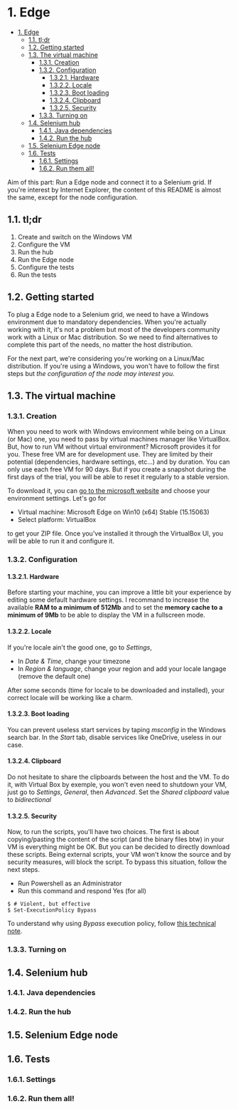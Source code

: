# 1. Edge

<!-- TOC -->

- [1. Edge](#1-edge)
    - [1.1. tl;dr](#11-tldr)
    - [1.2. Getting started](#12-getting-started)
    - [1.3. The virtual machine](#13-the-virtual-machine)
        - [1.3.1. Creation](#131-creation)
        - [1.3.2. Configuration](#132-configuration)
            - [1.3.2.1. Hardware](#1321-hardware)
            - [1.3.2.2. Locale](#1322-locale)
            - [1.3.2.3. Boot loading](#1323-boot-loading)
            - [1.3.2.4. Clipboard](#1324-clipboard)
            - [1.3.2.5. Security](#1325-security)
        - [1.3.3. Turning on](#133-turning-on)
    - [1.4. Selenium hub](#14-selenium-hub)
        - [1.4.1. Java dependencies](#141-java-dependencies)
        - [1.4.2. Run the hub](#142-run-the-hub)
    - [1.5. Selenium Edge node](#15-selenium-edge-node)
    - [1.6. Tests](#16-tests)
        - [1.6.1. Settings](#161-settings)
        - [1.6.2. Run them all!](#162-run-them-all)

<!-- /TOC -->

Aim of this part: Run a Edge node and connect it to a Selenium grid.
If you're interest by Internet Explorer, the content of this README is almost the same, except for the node configuration.

## 1.1. tl;dr

1. Create and switch on the Windows VM
2. Configure the VM
3. Run the hub
4. Run the Edge node
5. Configure the tests
6. Run the tests

## 1.2. Getting started

To plug a Edge node to a Selenium grid, we need to have a Windows environment due to mandatory dependencies. When you're actually working with it, it's not a problem but most of the developers community work with a Linux or Mac distribution. So we need to find alternatives to complete this part of the needs, no matter the host distribution.

For the next part, we're considering you're working on a Linux/Mac distribution. If you're using a Windows, you won't have to follow the first steps but _the configuration of the node may interest you_.

## 1.3. The virtual machine
### 1.3.1. Creation

When you need to work with Windows environment while being on a Linux (or Mac) one, you need to pass by virtual machines manager like VirtualBox. But, how to run VM without virtual environment? Microsoft provides it for you. These free VM are for development use. They are limited by their potential (dependencies, hardware settings, etc...) and by duration. You can only use each free VM for 90 days. But if you create a snapshot during the first days of the trial, you will be able to reset it regularly to a stable version.

To download it, you can [go to the microsoft website](https://developer.microsoft.com/en-us/microsoft-edge/tools/vms/) and choose your environment settings. Let's go for 

* Virtual machine: Microsoft Edge on Win10 (x64) Stable (15.15063)
* Select platform: VirtualBox

to get your ZIP file. Once you've installed it through the VirtualBox UI, you will be able to run it and configure it. 

### 1.3.2. Configuration
#### 1.3.2.1. Hardware

Before starting your machine, you can improve a little bit your experience by editing some default hardware settings. I recommand to increase the available __RAM to a minimum of 512Mb__ and to set the __memory cache to a minimum of 9Mb__ to be able to display the VM in a fullscreen mode.

#### 1.3.2.2. Locale

If you're locale ain't the good one, go to _Settings_, 

* In _Date & Time_, change your timezone
* In _Region & language_, change your region and add your locale langage (remove the default one)

After some seconds (time for locale to be downloaded and installed), your correct locale will be working like a charm.  

#### 1.3.2.3. Boot loading

You can prevent useless start services by taping _msconfig_ in the Windows search bar. In the _Start_ tab, disable services like OneDrive, useless in our case.

#### 1.3.2.4. Clipboard

Do not hesitate to share the clipboards between the host and the VM. To do it, with Virtual Box by exemple, you won't even need to shutdown your VM, just go 
to _Settings_, _General_, then _Advanced_. Set the _Shared clipboard_ value to _bidirectional_

#### 1.3.2.5. Security

Now, to run the scripts, you'll have two choices. The first is about copying/pasting the content of the script (and the binary files btw) in your VM is everything might be OK. But you can be decided to directly download these scripts. Being external scripts, your VM won't know the source and by security measures, will block the script. To bypass this situation, follow the next steps.

* Run Powershell as an Administrator
* Run this command and respond Yes (for all)

```shell
$ # Violent, but effective
$ Set-ExecutionPolicy Bypass
```

To understand why using _Bypass_ execution policy, follow [this technical note](https://4sysops.com/archives/powershell-bypass-executionpolicy-to-run-downloaded-scripts/).

### 1.3.3. Turning on
## 1.4. Selenium hub
### 1.4.1. Java dependencies
### 1.4.2. Run the hub
## 1.5. Selenium Edge node
## 1.6. Tests
### 1.6.1. Settings
### 1.6.2. Run them all!